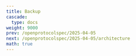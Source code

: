 ```yaml
---
title: Backup
cascade:
  type: docs
weight: 9000
prev: /openprotocolspec/2025-04-05
next: /openprotocolspec/2025-04-05/architecture
math: true
---
```


